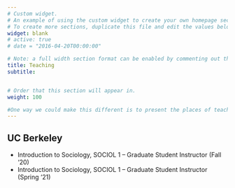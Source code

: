 ```yaml
---
# Custom widget.
# An example of using the custom widget to create your own homepage section.
# To create more sections, duplicate this file and edit the values below as desired.
widget: blank
# active: true
# date = "2016-04-20T00:00:00"

# Note: a full width section format can be enabled by commenting out the `title` and `subtitle` with a `#`.
title: Teaching
subtitle: 


# Order that this section will appear in.
weight: 100

#One way we could make this different is to present the places of teaching as a smaller list with a click through to course descriptions and why we were teaching at that location. More in line with the project presentation line of reasoning. If we did each teaching engagement independently like a talk, and then aggregate them, then we could use schema.org metadata to describe each teaching engagement.
---
```

<h2>UC Berkeley</h2>


+ Introduction to Sociology, SOCIOL 1 – Graduate Student Instructor (Fall ‘20)
+ Introduction to Sociology, SOCIOL 1 – Graduate Student Instructor (Spring ‘21)
